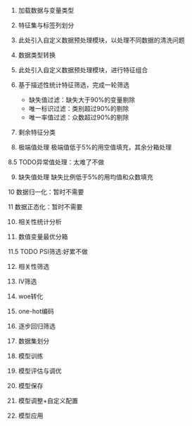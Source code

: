1. 加载数据与变量类型

2. 特征集与标签列划分

3. 此处引入自定义数据预处理模块，以处理不同数据的清洗问题

4. 数据类型转换

5. 此处引入自定义数据预处理模块，进行特征组合

6. 基于描述性统计特征筛选，完成一轮筛选
    * 缺失值过滤：缺失大于90%的变量剔除
    * 唯一标识过滤：类别超过90%的剔除
    * 唯一率值过滤：众数超过90%的剔除

7. 剩余特征分类

8. 极端值处理
    极端值低于5%的用空值填充，其余分箱处理

8.5 TODO异常值处理：太难了不做

9. 缺失值处理
    缺失比例低于5%的用均值和众数填充

10 数据归一化：暂时不需要

11 数据正态化：暂时不需要

10. 相关性统计分析

11. 数值变量最优分箱

11.5 TODO PSI筛选:好累不做

12. 相关性筛选

13. IV筛选

14. woe转化

15. one-hot编码

16. 逐步回归筛选

17. 数据集划分

18. 模型训练

19. 模型评估与调优

20. 模型保存

21. 模型调整+自定义配置

22. 模型应用